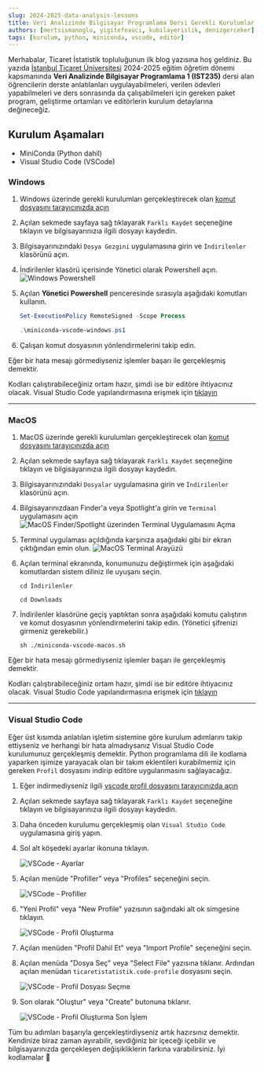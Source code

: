 ```yaml
---
slug: 2024-2025-data-analysis-lessons
title: Veri Analizinde Bilgisayar Programlama Dersi Gerekli Kurulumlar
authors: [mertsismanoglu, yigitefeavci, kubilayerislik, denizgerceker]
tags: [kurulum, python, miniconda, vscode, editör]
---
```


Merhabalar, Ticaret İstatistik topluluğunun ilk blog yazısına hoş geldiniz. Bu yazıda [İstanbul Ticaret Üniversitesi](https://ticaret.edu.tr) 2024-2025 eğitim öğretim dönemi kapsmanında **Veri Analizinde Bilgisayar Programlama 1 (IST235)** dersi alan öğrencilerin derste anlatılanları uygulayabilmeleri, verilen ödevleri yapabilmeleri ve ders sonrasında da çalışabilmeleri için gereken paket program, geliştirme ortamları ve editörlerin kurulum detaylarına değineceğiz.

<!--truncate-->

## Kurulum Aşamaları

- MiniConda (Python dahil)
- Visual Studio Code (VSCode)

### Windows

1. Windows üzerinde gerekli kurulumları gerçekleştirecek olan <a href="https://gist.githubusercontent.com/yigit433/dad44f953742f4858362696514a8475e/raw/8ec1a197a948efb0419b33997a63c2369798ca71/miniconda-vscode-windows.ps1" target="_blank">komut dosyasını tarayıcınızda açın</a>
2. Açılan sekmede sayfaya sağ tıklayarak `Farklı Kaydet` seçeneğine tıklayın ve bilgisayarınızıa ilgili dosyayı kaydedin.
3. Bilgisayarınızındaki `Dosya Gezgini` uygulamasına girin ve `İndirilenler` klasörünü açın.
4. İndirilenler klasörü içerisinde Yönetici olarak Powershell açın.
    ![Windows Powershell](./assets/windows/windows-powershell.png)
5. Açılan **Yönetici Powershell** penceresinde sırasıyla aşağıdaki komutları kullanın.

    ```powershell
    Set-ExecutionPolicy RemoteSigned -Scope Process
    ```

    ```powershell
    .\miniconda-vscode-windows.ps1
    ```

6. Çalışan komut dosyasının yönlendirmelerini takip edin.

Eğer bir hata mesajı görmediyseniz işlemler başarı ile gerçekleşmiş demektir.

Kodları çalıştırabileceğiniz ortam hazır, şimdi ise bir editöre ihtiyacınız olacak. Visual Studio Code yapılandırmasına erişmek için [tıklayın](#visual-studio-code)

---

### MacOS

1. MacOS üzerinde gerekli kurulumları gerçekleştirecek olan <a href="https://gist.githubusercontent.com/mertssmnoglu/dbb4546ba9924b142ac42203deb41e06/raw/54c3e7e748bdb636fc5d2047da723f8c3f672fac/miniconda-vscode-macos.sh" target="_blank">komut dosyasını tarayıcınızda açın</a>
2. Açılan sekmede sayfaya sağ tıklayarak `Farklı Kaydet` seçeneğine tıklayın ve bilgisayarınızıa ilgili dosyayı kaydedin.
3. Bilgisayarınızındaki `Dosyalar` uygulamasına girin ve `İndirilenler` klasörünü açın.
4. Bilgisayarınızdaan Finder'a veya Spotlight'a girin ve `Terminal` uygulamasını açın
    ![MacOS Finder/Spotlight üzerinden Terminal Uygulamasını Açma](./assets/mac/mac-terminal-finder-spotlight.jpeg)
5. Terminal uygulaması açıldığında karşınıza aşağıdaki gibi bir ekran çıktığından emin olun.
    ![MacOS Terminal Arayüzü](./assets/mac/mac-terminal-interface.jpeg)
6. Açılan terminal ekranında, konumunuzu değiştirmek için aşağıdaki komutlardan sistem diliniz ile uyuşanı seçin.

    ```shell
    cd İndirilenler
    ```

    ```shell
    cd Downloads
    ```

7. İndirilenler klasörüne geçiş yaptıktan sonra aşağıdaki komutu çalıştırın ve komut dosyasının yönlendirmelerini takip edin. (Yönetici şifrenizi girmeniz gerekebilir.)

    ```shell
    sh ./miniconda-vscode-macos.sh
    ```

Eğer bir hata mesajı görmediyseniz işlemler başarı ile gerçekleşmiş demektir.

Kodları çalıştırabileceğiniz ortam hazır, şimdi ise bir editöre ihtiyacınız olacak. Visual Studio Code yapılandırmasına erişmek için [tıklayın](#visual-studio-code)

---

### Visual Studio Code

Eğer üst kısımda anlatılan işletim sistemine göre kurulum adımlarını takip ettiyseniz ve herhangi bir hata almadıysanız Visual Studio Code kurulumunuz gerçekleşmiş demektir. Python programlama dili ile kodlama yaparken işimize yarayacak olan bir takım eklentileri kurabilmemiz için gereken `Profil` dosyasını indirip editöre uygulanmasını sağlayacağız.

1. Eğer indirmediyseniz ilgili [vscode profil dosyasını tarayıcınızda açın](https://gist.githubusercontent.com/mertssmnoglu/7a82ec0e7a26c88b7adf6116e62ae80b/raw/3bf99820fafa3596ca7eddcdfb5f06f3b6de4e7d/ticaretistatistik.code-profile)
2. Açılan sekmede sayfaya sağ tıklayarak `Farklı Kaydet` seçeneğine tıklayın ve bilgisayarınızıa ilgili dosyayı kaydedin.
3. Daha önceden kurulumu gerçekleşmiş olan `Visual Studio Code` uygulamasına giriş yapın.
4. Sol alt köşedeki ayarlar ikonuna tıklayın.

    ![VSCode - Ayarlar](./assets/vscode/vscode-settings.png)
5. Açılan menüde "Profiller" veya "Profiles" seçeneğini seçin.

    ![VSCode - Profiller](./assets/vscode/vscode-profiles.png)
6. "Yeni Profil" veya "New Profile" yazısının sağındaki alt ok simgesine tıklayın.

    ![VSCode - Profil Oluşturma](./assets/vscode/vscode-new-profile.png)
7. Açılan menüden "Profil Dahil Et" veya "Import Profile" seçeneğini seçin.
8. Açılan menüda "Dosya Seç" veya "Select File" yazısına tıklanır. Ardından açılan menüdan `ticaretistatistik.code-profile` dosyasını seçin.

    ![VSCode - Profil Dosyası Seçme](./assets/vscode/vscode-profile-import-file.png)
9. Son olarak "Oluştur" veya "Create" butonuna tıklanır.

    ![VSCode - Profil Oluşturma Son İşlem](./assets/vscode/vscode-profile-create.png)

Tüm bu adımları başarıyla gerçekleştirdiyseniz artık hazırsınız demektir. Kendinize biraz zaman ayırabilir, sevdiğiniz bir içeceği içebilir ve bilgisayarınızda gerçekleşen değişikliklerin farkına varabilirsiniz. İyi kodlamalar 🙂
